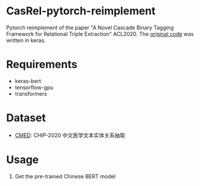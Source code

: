 # CasRel-pytorch-reimplement
Pytorch reimplement of the paper "A Novel Cascade Binary Tagging Framework for Relational Triple Extraction" ACL2020. The [original code](https://github.com/weizhepei/CasRel) was written in keras.
# Requirements
- keras-bert
- tensorflow-gpu
- transformers
# Dataset
- [CMED](biendata.xyz/competition/chip_2020_2/): CHIP-2020 中文医学文本实体关系抽取
# Usage
1. Get the pre-trained Chinese BERT model
